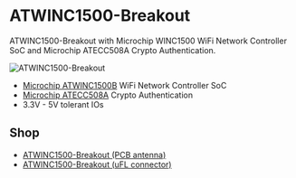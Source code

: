 # ATWINC1500-Breakout
ATWINC1500-Breakout with Microchip WINC1500 WiFi Network Controller SoC and Microchip ATECC508A Crypto Authentication.

![ATWINC1500-Breakout](https://github.com/watterott/ATWINC1500-Breakout/raw/master/hardware/ATWINC1500-Breakout_v10.jpg)

* [Microchip ATWINC1500B](http://www.microchip.com/wwwproducts/en/ATWINC1500) WiFi Network Controller SoC
* [Microchip ATECC508A](http://www.microchip.com/wwwproducts/en/ATECC508A) Crypto Authentication
* 3.3V - 5V tolerant IOs


## Shop
* [ATWINC1500-Breakout (PCB antenna)](http://www.watterott.com/en/ATWINC1500-Breakout)
* [ATWINC1500-Breakout (uFL connector)](http://www.watterott.com/en/ATWINC1500-Breakout-uFL)
